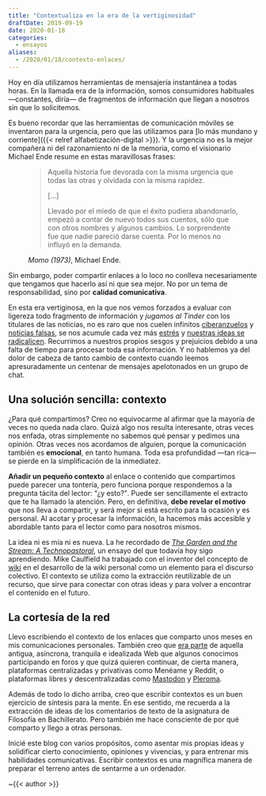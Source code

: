 ```yaml
---
title: "Contextualiza en la era de la vertiginosidad"
draftDate: 2019-09-19
date: 2020-01-18
categories:
  - ensayos
aliases:
  - /2020/01/18/contexto-enlaces/
---
```


Hoy en día utilizamos herramientas de mensajería instantánea a todas horas. En la llamada era de la información, somos consumidores habituales &mdash;constantes, diría&mdash; de fragmentos de información que llegan a nosotros sin que lo solicitemos.

Es bueno recordar que las herramientas de comunicación móviles se inventaron para la urgencia, pero que las utilizamos para [lo más mundano y corriente]({{< relref alfabetización-digital >}}). Y la urgencia no es la mejor compañera ni del razonamiento ni de la memoria, como el visionario Michael Ende resume en estas maravillosas frases:

<figure>

> Aquella historia fue devorada con la misma urgencia que todas las otras y olvidada con la misma rapidez.
>
> [&hellip;]
>
> Llevado por el miedo de que el éxito pudiera abandonarlo, empezó a contar de nuevo todos sus cuentos, sólo que con otros nombres y algunos cambios. Lo sorprendente fue que nadie pareció darse cuenta. Por lo menos no influyó en la demanda.

<footer>
  <cite>Momo (1973)</cite>, Michael Ende.
</footer>

</figure>

Sin embargo, poder compartir enlaces a lo loco no conlleva necesariamente que tengamos que hacerlo así ni que sea mejor. No por un tema de responsabilidad, sino por **calidad comunicativa**.

En esta era vertiginosa, en la que nos vemos forzados a evaluar con ligereza todo fragmento de información y _jugamos al Tinder_ con los titulares de las noticias, no es raro que nos cuelen infinitos [ciberanzuelos](https://es.wikipedia.org/wiki/Clickbait) y [noticias falsas](https://es.wikipedia.org/wiki/Posverdad), se nos acumule cada vez más [estrés](https://es.wikipedia.org/wiki/Síndrome_FOMO) y [nuestras ideas se radicalicen](https://es.wikipedia.org/wiki/Sesgo_de_confirmación). Recurrimos a nuestros propios sesgos y prejuicios debido a una falta de tiempo para procesar toda esa información. Y no hablemos ya del dolor de cabeza de tanto cambio de contexto cuando leemos apresuradamente un centenar de mensajes apelotonados en un grupo de chat.


## Una solución sencilla: contexto

¿Para qué compartimos? Creo no equivocarme al afirmar que la mayoría de veces no queda nada claro. Quizá algo nos resulta interesante, otras veces nos enfada, otras simplemente no sabemos qué pensar y pedimos una opinión. Otras veces nos acordamos de alguien, porque la comunicación también es **emocional**, en tanto humana. Toda esa profundidad &mdash;tan rica&mdash; se pierde en la simplificación de la inmediatez.

**Añadir un pequeño contexto** al enlace o contenido que compartimos puede parecer una tontería, pero funciona porque respondemos a la pregunta tácita del lector: <q>¿y esto?</q>. Puede ser sencillamente el extracto que te ha llamado la atención. Pero, en definitiva, **debe revelar el motivo** que nos lleva a compartir, y será mejor si está escrito para la ocasión y es personal. Al acotar y procesar la información, la hacemos más accesible y abordable tanto para el lector como para nosotros mismos.

La idea ni es mía ni es nueva. La he recordado de [_The Garden and the Stream: A Technopastoral_](https://hapgood.us/2015/10/17/the-garden-and-the-stream-a-technopastoral/), un ensayo del que todavía hoy sigo aprendiendo. Mike Caulfield ha trabajado con el inventor del concepto de [wiki](https://es.wikipedia.org/wiki/Wiki) en el desarrollo de la wiki personal como un elemento para el discurso colectivo. El contexto se utiliza como la extracción reutilizable de un recurso, que sirve para conectar con otras ideas y para volver a encontrar el contenido en el futuro. 


## La cortesía de la red

Llevo escribiendo el contexto de los enlaces que comparto unos meses en mis comunicaciones personales. También creo que [era parte](https://es.wikipedia.org/wiki/Netiqueta) de aquella antigua, asíncrona, tranquila e idealizada Web que algunos conocimos participando en foros y que quizá quieren continuar, de cierta manera, plataformas centralizadas y privativas como Menéame y Reddit, o plataformas libres y descentralizadas como [Mastodon](https://joinmastodon.org/) y [Pleroma](https://pleroma.social/).

Además de todo lo dicho arriba, creo que escribir contextos es un buen ejercicio de síntesis para la mente. En ese sentido, me recuerda a la extracción de ideas de los comentarios de texto de la asignatura de Filosofía en Bachillerato. Pero también me hace consciente de por qué comparto y llego a otras personas.

Inicié este blog con varios propósitos, como asentar mis propias ideas y solidificar cierto conocimiento, opiniones y vivencias, y para entrenar mis habilidades comunicativas. Escribir contextos es una magnífica manera de preparar el terreno antes de sentarme a un ordenador.


~{{< author >}}